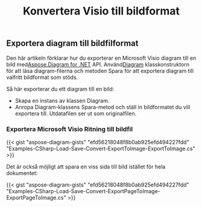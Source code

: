 ﻿---
title:  Konvertera Visio till bildformat
linktitle: Konvertera Visio till bilder
type: docs
weight: 20
url: /sv/net/convert-visio-to-image/
description: Det här ämnet visar hur du Aspose.Diagram tillåter att konvertera Visio till olika bildformat. Convert Visio,VSD, VSS, VDW, VST, VSDX, VSSX, VSTX, VSDM, VSTM,VSSM to PNG, JPEG, BMP images with a few lines of code.
---
## **Exportera diagram till bildfilformat**
 Den här artikeln förklarar hur du exporterar en Microsoft Visio diagram till en bild med[Aspose.Diagram for .NET](https://products.aspose.com/diagram/net/) API. Använd[Diagram](http://www.aspose.com/api/net/diagram/aspose.diagram/diagram) klasskonstruktorn för att läsa diagram-filerna och metoden Spara för att exportera diagram till valfritt bildformat som stöds.

Så här exporterar du ett diagram till en bild:

- Skapa en instans av klassen Diagram.
- Anropa Diagram-klassens Spara-metod och ställ in bildformatet du vill exportera till. Utdatafilen ser ut som originalfilen.
### **Exportera Microsoft Visio Ritning till bildfil**
{{< gist "aspose-diagram-gists" "efd56218048f8b0ab925efd494227fdd" "Examples-CSharp-Load-Save-Convert-ExportToImage-ExportToImage.cs" >}}

Det är också möjligt att spara en viss sida till bild istället för hela dokumentet:

{{< gist "aspose-diagram-gists" "efd56218048f8b0ab925efd494227fdd" "Examples-CSharp-Load-Save-Convert-ExportPageToImage-ExportPageToImage.cs" >}}